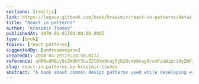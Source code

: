 ```yaml
---
sections: [reactjs]
link: https://legacy.gitbook.com/book/krasimir/react-in-patterns/details
title: "React in patterns"
author: "Krasimir Tsonev"
publishedAt: 1970-01-01T00:00:00.000Z
type: [book]
topics: [react_patterns]
suggestedBy: [andreamangano]
createdAt: 2018-04-29T19:24:50.017Z
reference: aHR0cHM6Ly9sZWdhY3kuZ2l0Ym9vay5jb20vYm9vay9rcmFzaW1pci9yZWFjdC1pbi1wYXR0ZXJucy9kZXRhaWxz
slug: react-in-patterns-by-krasimir-tsonev
abstract: "A book about common design patterns used while developing with React. It includes techniques for composition, data flow, dependency management and more."
---
```


